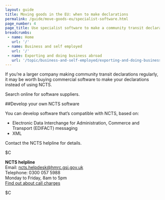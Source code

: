 ```yaml
---
layout: guide
title: Moving goods in the EU: when to make declarations
permalink: /guide/move-goods-eu/specialist-software.html
page_number: 4
page_title: Use specialist software to make a community transit declaration
breadcrumbs:
 - name: Home
   url: '/'
 - name: Business and self employed
   url: '/'
 - name: Exporting and doing business abroad
   url: '/topic/business-and-self-employed/exporting-and-doing-business-abroad.html'   
---
```


If you’re a larger company making community transit declarations regularly, it may be worth buying commercial software to make your declarations instead of using NCTS.

Search online for software suppliers.

##Develop your own NCTS software

You can develop software that’s compatible with NCTS, based on:

- Electronic Data Interchange for Administration, Commerce and Transport (EDIFACT) messaging
- XML

Contact the NCTS helpline for details.

$C 

**NCTS helpline**    
Email: <ncts.helpdesk@hmrc.gsi.gov.uk>    
Telephone: 0300 057 5988   
Monday to Friday, 8am to 5pm     
[Find out about call charges](/call-charges)    

$C  
